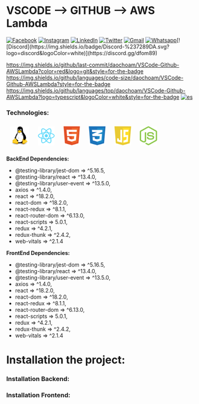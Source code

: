 # VSCODE --> GITHUB --> AWS Lambda
[![Facebook](https://img.shields.io/badge/Facebook-%231877F2.svg?logo=Facebook&logoColor=white)](https://facebook.com/dfom89) [![Instagram](https://img.shields.io/badge/Instagram-%23E4405F.svg?logo=Instagram&logoColor=white)](https://instagram.com/ing_daniel8a) [![LinkedIn](https://img.shields.io/badge/LinkedIn-%230077B5.svg?logo=linkedin&logoColor=white)](https://linkedin.com/in/dfom89) [![Twitter](https://img.shields.io/badge/Twitter-%231DA1F2.svg?logo=Twitter&logoColor=white)](https://twitter.com/dfom89) [![Gmail](https://img.shields.io/badge/Gmail-%23E4400F.svg?logo=Gmail&logoColor=white)](https://dfom89@gmail.com) 
[![Whatsapp](https://img.shields.io/badge/Whatsapp-%231DA1F2.svg?logo=Whatsapp&logoColor=white)](https://wa.me/573168704626/?text=Hola%20Ingeniero,%20me%20gustaria%20contarte,%20tengo%20un%20proyecto%20que%20te%20puede%20interesar.)[![Discord](https://img.shields.io/badge/Discord-%237289DA.svg?logo=discord&logoColor=white)](https://discord.gg/dfom89)

https://img.shields.io/github/last-commit/daochoam/VSCode-Github-AWSLambda?color=red&logo=git&style=for-the-badge
https://img.shields.io/github/languages/code-size/daochoam/VSCode-Github-AWSLambda?style=for-the-badge
https://img.shields.io/github/languages/top/daochoam/VSCode-Github-AWSLambda?logo=typescript&logoColor=white&style=for-the-badge
[![es](https://img.shields.io/badge/lang-es-yellow.svg)](https://github.com/daochoam/RickMorty/blob/master/README.es.md)


### Technologies:

<div>
<a href="https://www.linux.org/" target="_blank"><img style="margin: 10px" src="https://raw.githubusercontent.com/daochoam/Data-Bases/main/icons/linux.svg" alt="Linux" height="50" /></a>
<a href="https://reactjs.org/" target="_blank"><img style="margin: 10px" src="https://raw.githubusercontent.com/daochoam/Data-Bases/main/icons/react.svg" alt="React" height="50" /></a>
<a href="https://en.wikipedia.org/wiki/HTML5" target="_blank"><img style="margin: 10px" src="https://raw.githubusercontent.com/daochoam/Data-Bases/main/icons/html.svg" alt="HTML5" height="50" /></a>
<a href="https://www.w3schools.com/css/" target="_blank"><img style="margin: 10px" src="https://raw.githubusercontent.com/daochoam/Data-Bases/main/icons/css.svg" alt="CSS3" height="50" /></a> 
<a href="https://www.javascript.com/" target="_blank"><img style="margin: 10px" src="https://raw.githubusercontent.com/daochoam/Data-Bases/main/icons/javascript.svg" alt="JavaScript" height="50" /></a>  
<a href="https://nodejs.org/" target="_blank"><img style="margin: 10px" src="https://raw.githubusercontent.com/daochoam/Data-Bases/main/icons/nodejs.svg" alt="Node.js" height="50" /></a>  
</div>

**BackEnd Dependencies:**
* @testing-library/jest-dom => ^5.16.5,
* @testing-library/react => ^13.4.0,
* @testing-library/user-event => ^13.5.0,
* axios => ^1.4.0,
* react => ^18.2.0,
* react-dom => ^18.2.0,
* react-redux => ^8.1.1,
* react-router-dom => ^6.13.0,
* react-scripts => 5.0.1,
* redux => ^4.2.1,
* redux-thunk => ^2.4.2,
* web-vitals => ^2.1.4

**FrontEnd Dependencies:**
* @testing-library/jest-dom => ^5.16.5,
* @testing-library/react => ^13.4.0,
* @testing-library/user-event => ^13.5.0,
* axios => ^1.4.0,
* react => ^18.2.0,
* react-dom => ^18.2.0,
* react-redux => ^8.1.1,
* react-router-dom => ^6.13.0,
* react-scripts => 5.0.1,
* redux => ^4.2.1,
* redux-thunk => ^2.4.2,
* web-vitals => ^2.1.4

# Installation the project:
### Installation Backend:
### Installation Frontend: